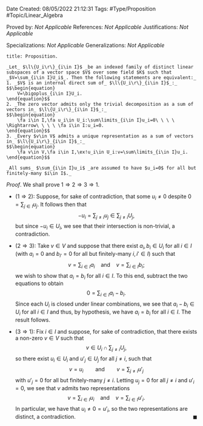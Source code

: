 <div class="topSpace"></div>

Date Created: 08/05/2022 21:12:31
Tags: #Type/Proposition #Topic/Linear_Algebra

Proved by: _Not Applicable_
References: _Not Applicable_
Justifications: _Not Applicable_

Specializations: _Not Applicable_
Generalizations: _Not Applicable_

``` ad-Proposition
title: Proposition.

_Let_ $\l\{U_i\r\}_{i\in I}$ _be an indexed family of distinct linear subspaces of a vector space $V$ over some field $K$ such that _$V=\sum_{i\in I}U_i$_. Then the following statements are equivalent:_
1. _$V$ is an internal direct sum of_ $\l\{U_i\r\}_{i\in I}$_:_
$$\begin{equation}
    V=\bigoplus_{i\in I}U_i.
\end{equation}$$
2. _The zero vector admits only the trivial decomposition as a sum of vectors in_ $\l\{U_i\r\}_{i\in I}$_:_
$$\begin{equation}
    \fa i\in I,\fa u_i\in U_i:\sum\limits_{i\in I}u_i=0\ \ \ \ \Rightarrow\ \ \ \ \fa i\in I:u_i=0.
\end{equation}$$
3. _Every $v\in V$ admits a unique representation as a sum of vectors in_ $\l\{U_i\r\}_{i\in I}$_:_
$$\begin{equation}
    \fa v\in V,\fa i\in I,\ex!u_i\in U_i:v=\sum\limits_{i\in I}u_i.
\end{equation}$$

_All sums_ $\sum_{i\in I}u_i$ _are assumed to have $u_i=0$ for all but finitely-many $i\in I$._

```

_Proof_. We shall prove $1\Rightarrow2\Rightarrow3\Rightarrow1$.
* ($1\Rightarrow2$): Suppose, for sake of contradiction, that some $u_i\neq0$ despite $0=\sum_{j\in I}u_j$. It follows then that
$$\begin{equation}
    -u_i=\sum_{j\neq i}u_j\in\sum_{j\neq i}U_j,
\end{equation}$$
but since $-u_i\in U_i$, we see that their intersection is non-trivial, a contradiction.

* ($2\Rightarrow3$): Take $v\in V$ and suppose that there exist $a_i,b_i\in U_i$ for all $i\in I$ (with $a_i=0$ and $b_{i'}=0$ for all but finitely-many $i,i'\in I$) such that
$$\begin{equation}
    v=\sum_{i\in I}a_i\ \ \ \ \textrm{and}\ \ \ \ v=\sum_{i\in I}b_i;
\end{equation}$$
we wish to show that $a_i=b_i$ for all $i\in I$. To this end, subtract the two equations to obtain
$$\begin{equation}
    0=\sum_{i\in I}a_i-b_i.
\end{equation}$$
Since each $U_i$ is closed under linear combinations, we see that $a_i-b_i\in U_i$ for all $i\in I$ and thus, by hypothesis, we have $a_i=b_i$ for all $i\in I$. The result follows.
* ($3\Rightarrow1$): Fix $i\in I$ and suppose, for sake of contradiction, that there exists a non-zero $v\in V$ such that
$$\begin{equation}
    v\in U_i\cap\sum_{j\neq i}U_j,
\end{equation}$$
so there exist $u_i\in U_i$ and $u'_j\in U_j$ for all $j\neq i$, such that
$$\begin{equation}
    v=u_i\ \ \ \ \ \ \ \ \textrm{and}\ \ \ \ \ \ \ \ v=\sum_{j\neq i}u'_j
\end{equation}$$
with $u'_j=0$ for all but finitely-many $j\neq i$. Letting $u_j=0$ for all $j\neq i$ and $u'_i=0$, we see that $v$ admits two representations
$$\begin{equation}
    v=\sum_{i\in I}u_i\ \ \ \ \textrm{and}\ \ \ \ v=\sum_{i\in I}u'_i.
\end{equation}$$
In particular, we have that $u_i\neq0=u'_i$, so the two representations are distinct, a contradiction.<span style="float:right;">$\blacksquare$</span>
